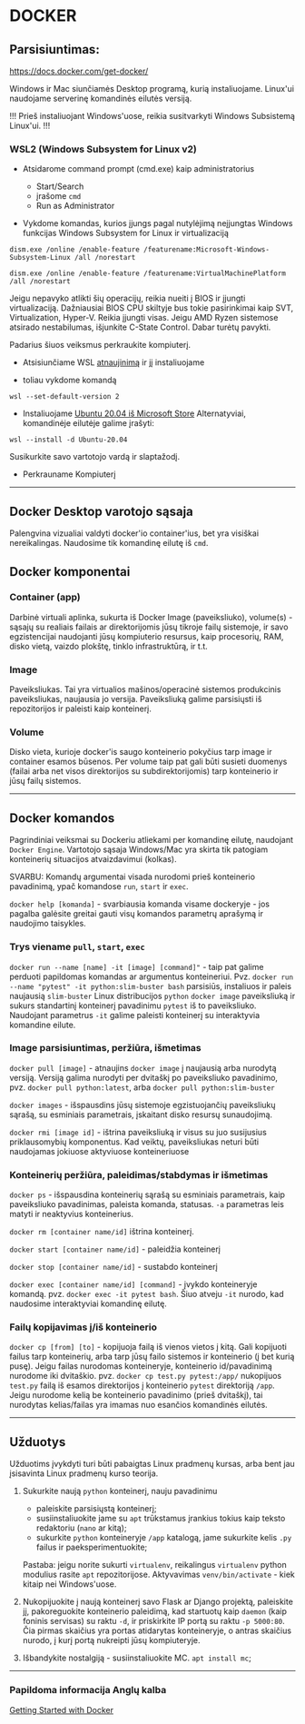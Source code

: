 # DOCKER

## Parsisiuntimas:
https://docs.docker.com/get-docker/

Windows ir Mac siunčiamės Desktop programą, kurią instaliuojame. Linux'ui naudojame serverinę komandinės eilutės versiją. 

!!! Prieš instaliuojant Windows'uose, reikia susitvarkyti Windows Subsistemą Linux'ui. !!!

### WSL2 (Windows Subsystem for Linux v2)

* Atsidarome command prompt (cmd.exe) kaip administratorius

    * Start/Search
    * įrašome `cmd`
    * Run as Administrator

* Vykdome komandas, kurios įjungs pagal nutylėjimą neįjungtas Windows funkcijas Windows Subsystem for Linux ir virtualizaciją
```
dism.exe /online /enable-feature /featurename:Microsoft-Windows-Subsystem-Linux /all /norestart
```
```
dism.exe /online /enable-feature /featurename:VirtualMachinePlatform /all /norestart
```

Jeigu nepavyko atlikti šių operacijų, reikia nueiti į BIOS ir įjungti virtualizaciją. Dažniausiai BIOS CPU skiltyje bus tokie pasirinkimai kaip SVT, Virtualization, Hyper-V. Reikia įjungti visas. Jeigu AMD Ryzen sistemose atsirado nestabilumas, išjunkite C-State Control. Dabar turėtų pavykti.

Padarius šiuos veiksmus perkraukite kompiuterį.

* Atsisiunčiame WSL [atnaujinimą](https://wslstorestorage.blob.core.windows.net/wslblob/wsl_update_x64.msi) ir jį instaliuojame

* toliau vykdome komandą
```
wsl --set-default-version 2
```

* Instaliuojame [Ubuntu 20.04 iš Microsoft Store](https://www.microsoft.com/store/apps/9n6svws3rx71)
Alternatyviai, komandinėje eilutėje galime įrašyti:
```
wsl --install -d Ubuntu-20.04
```

Susikurkite savo vartotojo vardą ir slaptažodį.

* Perkrauname Kompiuterį

---
## Docker Desktop varotojo sąsaja

Palengvina vizualiai valdyti docker'io container'ius, bet yra visiškai nereikalingas. Naudosime tik komandinę eilutę iš `cmd`.


## Docker komponentai

### Container (app)
Darbinė virtuali aplinka, sukurta iš Docker Image (paveiksliuko), volume(s) - sąsajų su realiais failais ar direktorijomis jūsų tikroje failų sistemoje, ir savo egzistencijai naudojanti jūsų kompiuterio resursus, kaip procesorių, RAM, disko vietą, vaizdo plokštę, tinklo infrastruktūrą, ir t.t.

### Image
Paveiksliukas. Tai yra virtualios mašinos/operacinė sistemos produkcinis paveiksliukas, naujausia jo versija. Paveiksliuką galime parsisiųsti iš repozitorijos ir paleisti kaip konteinerį.

### Volume
Disko vieta, kurioje docker'is saugo konteinerio pokyčius tarp image ir container esamos būsenos. Per volume taip pat gali būti susieti duomenys (failai arba net visos direktorijos su subdirektorijomis) tarp konteinerio ir jūsų failų sistemos.

---
## Docker komandos

Pagrindiniai veiksmai su Dockeriu atliekami per komandinę eilutę, naudojant `Docker Engine`. Vartotojo sąsaja Windows/Mac yra skirta tik patogiam konteinerių situacijos atvaizdavimui (kolkas).

SVARBU: Komandų argumentai visada nurodomi prieš konteinerio pavadinimą, ypač komandose `run`, `start` ir `exec`.

`docker help [komanda]` - svarbiausia komanda visame dockeryje - jos pagalba galėsite greitai gauti visų komandos parametrų aprašymą ir naudojimo taisykles.

### Trys viename `pull`, `start`, `exec`

`docker run --name [name] -it [image] [command]"` - taip pat galime perduoti papildomas komandas ar argumentus konteineriui. Pvz. `docker run --name "pytest" -it python:slim-buster bash` parsisiūs, instaliuos ir paleis naujausią `slim-buster` Linux distribucijos `python` `docker image` paveiksliuką ir sukurs standartinį konteinerį pavadinimu `pytest` iš to paveiksliuko. Naudojant parametrus `-it` galime paleisti konteinerį su interaktyvia komandine eilute.

### Image parsisiuntimas, peržiūra, išmetimas

`docker pull [image]` - atnaujins `docker image` į naujausią arba nurodytą versiją. Versiją galima nurodyti per dvitaškį po paveiksliuko pavadinimo, pvz. `docker pull python:latest`, arba `docker pull python:slim-buster`

`docker images` - išspausdins jūsų sistemoje egzistuojančių paveiksliukų sąrašą, su esminiais parametrais, įskaitant disko resursų sunaudojimą.

`docker rmi [image id]` - ištrina paveiksliuką ir visus su juo susijusius priklausomybių komponentus. Kad veiktų, paveiksliukas neturi būti naudojamas jokiuose aktyviuose konteineriuose

### Konteinerių peržiūra, paleidimas/stabdymas ir išmetimas

`docker ps` - išspausdina konteinerių sąrašą su esminiais parametrais, kaip paveiksliuko pavadinimas, paleista komanda, statusas. `-a` parametras leis matyti ir neaktyvius konteinerius.

`docker rm [container name/id]` ištrina konteinerį.

`docker start [container name/id]` - paleidžia konteinerį

`docker stop [container name/id]` - sustabdo konteinerį

`docker exec [container name/id] [command]` - įvykdo konteineryje komandą. pvz. `docker exec -it pytest bash`. Šiuo atveju `-it` nurodo, kad naudosime interaktyviai komandinę eilutę.

### Failų kopijavimas į/iš konteinerio

`docker cp [from] [to]` - kopijuoja failą iš vienos vietos į kitą. Gali kopijuoti failus tarp konteinerių, arba tarp jūsų failo sistemos ir konteinerio (į bet kurią pusę). Jeigu failas nurodomas konteineryje, konteinerio id/pavadinimą nurodome iki dvitaškio. pvz. `docker cp test.py pytest:/app/` nukopijuos `test.py` failą iš esamos direktorijos į konteinerio `pytest` direktoriją `/app`. Jeigu nurodome kelią be konteinerio pavadinimo (prieš dvitaškį), tai nurodytas kelias/failas yra imamas nuo esančios komandinės eilutės.

---
## Užduotys

Užduotims įvykdyti turi būti pabaigtas Linux pradmenų kursas, arba bent jau įsisavinta Linux pradmenų kurso teorija.

1. Sukurkite naują `python` konteinerį, nauju pavadinimu
   * paleiskite parsisiųstą konteinerį;
   * susiinstaliuokite jame su `apt` trūkstamus įrankius tokius kaip teksto redaktoriu (`nano` ar kitą);
   * sukurkite `python` konteineryje `/app` katalogą, jame sukurkite kelis `.py` failus ir paeksperimentuokite;
   
   Pastaba: jeigu norite sukurti `virtualenv`, reikalingus `virtualenv` python modulius rasite `apt` repozitorijose. Aktyvavimas `venv/bin/activate` - kiek kitaip nei Windows'uose.

1. Nukopijuokite į naują konteinerį savo Flask ar Django projektą, paleiskite jį, pakoreguokite konteinerio paleidimą, kad startuotų kaip `daemon` (kaip foninis servisas) su raktu `-d`, ir priskirkite IP portą su raktu `-p 5000:80`. Čia pirmas skaičius yra portas atidarytas konteineryje, o antras skaičius nurodo, į kurį portą nukreipti jūsų kompiuteryje.

1. Išbandykite nostalgiją - susiinstaliuokite MC. `apt install mc`;


---
### Papildoma informacija Anglų kalba
[Getting Started with Docker](https://docs.docker.com/get-started/)
